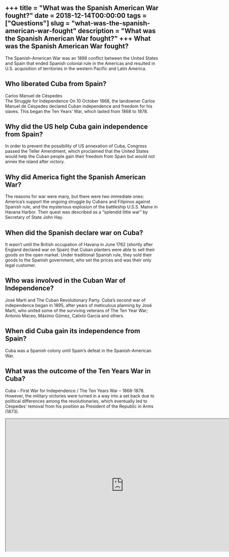 +++
title = "What was the Spanish American War fought?"
date = 2018-12-14T00:00:00
tags = ["Questions"]
slug = "what-was-the-spanish-american-war-fought"
description = "What was the Spanish American War fought?"
+++
What was the Spanish American War fought?
-----------------------------------------

The Spanish-American War was an 1898 conflict between the United States and Spain that ended Spanish colonial rule in the Americas and resulted in U.S. acquisition of territories in the western Pacific and Latin America.

Who liberated Cuba from Spain?
------------------------------

Carlos Manuel de Céspedes  
The Struggle for Independence On 10 October 1868, the landowner Carlos Manuel de Céspedes declared Cuban independence and freedom for his slaves. This began the Ten Years’ War, which lasted from 1868 to 1878.

Why did the US help Cuba gain independence from Spain?
------------------------------------------------------

In order to prevent the possibility of US annexation of Cuba, Congress passed the Teller Amendment, which proclaimed that the United States would help the Cuban people gain their freedom from Spain but would not annex the island after victory.

Why did America fight the Spanish American War?
-----------------------------------------------

The reasons for war were many, but there were two immediate ones: America’s support the ongoing struggle by Cubans and Filipinos against Spanish rule, and the mysterious explosion of the battleship U.S.S. Maine in Havana Harbor. Their quest was described as a “splendid little war” by Secretary of State John Hay.

When did the Spanish declare war on Cuba?
-----------------------------------------

It wasn’t until the British occupation of Havana in June 1762 (shortly after England declared war on Spain) that Cuban planters were able to sell their goods on the open market. Under traditional Spanish rule, they sold their goods to the Spanish government, who set the prices and was their only legal customer.

Who was involved in the Cuban War of Independence?
--------------------------------------------------

José Martí and The Cuban Revolutionary Party. Cuba’s second war of independence began in 1895, after years of meticulous planning by José Martí, who united some of the surviving veterans of The Ten Year War; Antonio Maceo, Máximo Gómez, Calixto García and others.

When did Cuba gain its independence from Spain?
-----------------------------------------------

Cuba was a Spanish colony until Spain’s defeat in the Spanish-American War.

What was the outcome of the Ten Years War in Cuba?
--------------------------------------------------

Cuba – First War for Independence / The Ten Years War – 1868-1878. However, the military victories were turned in a way into a set back due to political differences among the revolutionaries, which eventually led to Céspedes’ removal from his position as President of the Republic in Arms (1873).

<iframe allow="accelerometer; autoplay; clipboard-write; encrypted-media; gyroscope; picture-in-picture" allowfullscreen="" class="__youtube_prefs__  epyt-is-override  no-lazyload" data-no-lazy="1" data-origheight="433" data-origwidth="770" data-skipgform_ajax_framebjll="" height="433" id="_ytid_98224" loading="lazy" src="https://www.youtube.com/embed/H0TmuIX-0xM?enablejsapi=1&autoplay=0&cc_load_policy=0&cc_lang_pref=&iv_load_policy=1&loop=0&modestbranding=0&rel=1&fs=1&playsinline=0&autohide=2&theme=dark&color=red&controls=1&" title="YouTube player" width="770"></iframe>